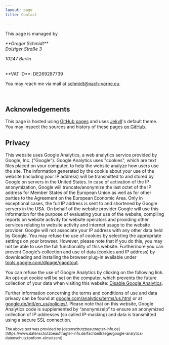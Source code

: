 ```yaml
---
layout: page
title: Contact

---
```


This page is managed by

<address markdown="1">
**Gregor Schmidt**<br/>
Dolziger Straße 3<br/>

10247 Berlin
</address>

<span class="smallprint" markdown="1">
<br/>
  **VAT ID**: DE269287739
</span>

<br/>

You may reach me via mail at
[schmidt@nach-vorne.eu](mailto:schmidt@nach-vorne.eu).

<br/>

Acknowledgements
----------------

This page is hosted using [GitHub pages](https://pages.github.com/) and uses
[Jekyll](https://jekyllrb.com/)'s default theme. You may inspect the sources and
history of these pages [on
GitHub](https://github.com/schmidt/schmidt.github.com/).



<div class="smallprint" markdown="1">

Privacy
-------


This website uses Google Analytics, a web analytics service provided by Google,
Inc. ("Google"). Google Analytics uses "cookies", which are text files placed on
your computer, to help the website analyze how users use the site. The
information generated by the cookie about your use of the website (including
your IP address) will be transmitted to and stored by Google on servers in the
United States. In case of activation of the IP anonymization, Google will
truncate/anonymize the last octet of the IP address for Member States of the
European Union as well as for other parties to the Agreement on the European
Economic Area. Only in exceptional cases, the full IP address is sent to and
shortened by Google servers in the USA. On behalf of the website provider Google
will use this information for the purpose of evaluating your use of the website,
compiling reports on website activity for website operators and providing other
services relating to website activity and internet usage to the website
provider. Google will not associate your IP address with any other data held by
Google. You may refuse the use of cookies by selecting the appropriate settings
on your browser. However, please note that if you do this, you may not be able
to use the full functionality of this website. Furthermore you can prevent
Google’s collection and use of data (cookies and IP address) by downloading and
installing the browser plug-in available under
[tools.google.com/dlpage/gaoptout](https://tools.google.com/dlpage/gaoptout).

You can refuse the use of Google Analytics by clicking on the following link. An
opt-out cookie will be set on the computer, which prevents the future collection
of your data when visiting this website: [Disable Google
Analytics](javascript:gaOptout()).

Further information concerning the terms and conditions of use and data privacy
can be found at
[google.com/analytics/terms/us.html](https://www.google.com/analytics/terms/us.html)
or at
[google.de/intl/en\_us/policies/](https://www.google.de/intl/en_us/policies/).
Please note that on this website, Google Analytics code is supplemented by
“anonymizeIp” to ensure an anonymized collection of IP addresses (so called
IP-masking) and data is transmitted using a secure SSL connection.

<small>
  The above text was provided by
  [datenschutzbeautragter-info.de](https://www.datenschutzbeauftragter-info.de/fachbeitraege/google-analytics-datenschutzkonform-einsetzen/).
</small>

</div>
